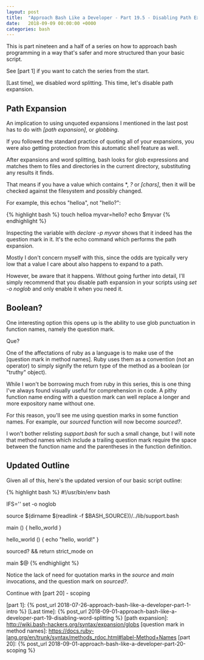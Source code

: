 ```yaml
---
layout: post
title:  "Approach Bash Like a Developer - Part 19.5 - Disabling Path Expansion"
date:   2018-09-09 00:00:00 +0000
categories: bash
---
```


This is part nineteen and a half of a series on how to approach bash
programming in a way that's safer and more structured than your basic
script.

See [part 1] if you want to catch the series from the start.

[Last time], we disabled word splitting.  This time, let's disable path
expansion.

Path Expansion
--------------

An implication to using unquoted expansions I mentioned in the last post
has to do with *[path expansion]*, or *globbing*.

If you followed the standard practice of quoting all of your expansions,
you were also getting protection from this automatic shell feature as
well.

After expansions and word splitting, bash looks for glob expressions and
matches them to files and directories in the current directory,
substituting any results it finds.

That means if you have a value which contains \*, *?* or *[chars]*, then
it will be checked against the filesystem and possibly changed.

For example, this echos "helloa", not "hello?":

{% highlight bash %}
touch helloa
myvar=hello?
echo $myvar
{% endhighlight %}

Inspecting the variable with *declare -p myvar* shows that it indeed has
the question mark in it.  It's the echo command which performs the path
expansion.

Mostly I don't concern myself with this, since the odds are typically
very low that a value I care about also happens to expand to a path.

However, be aware that it happens.  Without going further into detail,
I'll simply recommend that you disable path expansion in your scripts
using *set -o noglob* and only enable it when you need it.

Boolean?
--------

One interesting option this opens up is the ability to use glob
punctuation in function names, namely the question mark.

Que?

One of the affectations of ruby as a language is to make use of the
[question mark in method names].  Ruby uses them as a convention (not an
operator) to simply signify the return type of the method as a boolean
(or "truthy" object).

While I won't be borrowing much from ruby in this series, this is one
thing I've always found visually useful for comprehension in code.  A
pithy function name ending with a question mark can well replace a
longer and more expository name without one.

For this reason, you'll see me using question marks in some function
names.  For example, our *sourced* function will now become *sourced?*.

I won't bother relisting *support.bash* for such a small change, but I
will note that method names which include a trailing question mark
require the space between the function name and the parentheses in the
function definition.

Updated Outline
---------------

Given all of this, here's the updated version of our basic script
outline:

{% highlight bash %}
#!/usr/bin/env bash

IFS=''
set -o noglob

source $(dirname $(readlink -f $BASH_SOURCE))/../lib/support.bash

main () {
  hello_world
}

hello_world () {
  echo "hello, world!"
}

sourced? && return
strict_mode on

main $@
{% endhighlight %}

Notice the lack of need for quotation marks in the *source* and *main*
invocations, and the question mark on *sourced?*.

Continue with [part 20] - scoping

  [part 1]:       {% post_url 2018-07-26-approach-bash-like-a-developer-part-1-intro                      %}
  [Last time]:    {% post_url 2018-09-01-approach-bash-like-a-developer-part-19-disabling-word-splitting  %}
  [path expansion]: http://wiki.bash-hackers.org/syntax/expansion/globs
  [question mark in method names]: https://docs.ruby-lang.org/en/trunk/syntax/methods_rdoc.html#label-Method+Names
  [part 20]:      {% post_url 2018-09-01-approach-bash-like-a-developer-part-20-scoping                   %}
